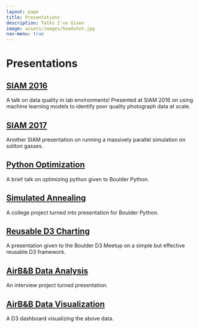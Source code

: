 ```yaml
---
layout: page
title: Presentations
description: Talks I've Given
image: assets/images/headshot.jpg
nav-menu: true
---
```


# Presentations

## [SIAM 2016](./siam2016/PACE.pdf)

A talk on data quality in lab environments! Presented at SIAM 2016 on using machine learning models to identify poor quality photograph data at scale.

## [SIAM 2017](./siam2017/ouroboros.pdf)

Another SIAM presentation on running a massively parallel simulation on soliton gasses. 

## [Python Optimization](./speedsnakes/Speed%20Snakes.slides.html)

A brief talk on optimizing python given to Boulder Python.

## [Simulated Annealing](./politicalboundaries/politicalboundaries.slides.html)

A college project turned into presentation for Boulder Python.

## [Reusable D3 Charting](./d3reuse/D3Reuse.slides.html)

A presentation given to the Boulder D3 Meetup on a simple but effective reusable D3 framework.

## [AirB&B Data Analysis](./evolve/evolve_interview.slides.html)

An interview project turned presentation.

## [AirB&B Data Visualization](./airbnb/index.html)

A D3 dashboard visualizing the above data.




